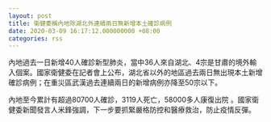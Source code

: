 ```yaml
---
layout: post
title: 衛健委稱內地除湖北外連續兩日無新增本土確診病例
date: 2020-03-09 16:17:12.000000000 +08:00
categories: rss
---
```


內地過去一日新增40人確診新型肺炎，當中36人來自湖北、4宗是甘肅的境外輸入個案。國家衛健委在記者會上公布，湖北省以外的地區過去兩日無出現本土新增確診病例；在重災區武漢過去連續兩日的新增病例亦降至50宗以下。

內地至今累計有超過80700人確診，3119人死亡，58000多人康復出院 。國家衛健委新聞發言人米鋒強調，下一步要抓緊嚴格防控和醫療救治，防止疫情反彈。
